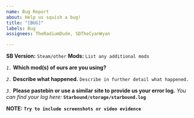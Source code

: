 ```yaml
---
name: Bug Report
about: Help us squish a bug!
title: "[BUG]"
labels: Bug
assignees: TheRadiumDude, SDTheCyanWyan

---
```


**SB Version:** `Steam/other`
**Mods:**
`List any additional mods`

*`1.`* **Which mod(s) of ours are you using?**

*`2.`* **Describe what happened.**
`Describe in further detail what happened.`

*`3.`* **Please pastebin or use a similar site to provide us your error log.**
_You can find your log here:_ **`Starbound/storage/starbound.log`**

**NOTE:** **`Try to include screenshots or video evidence`**
